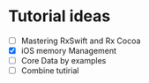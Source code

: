 # Tutorial ideas

- [ ] Mastering RxSwift and Rx Cocoa
- [x] iOS memory Management
- [ ] Core Data by examples
- [ ] Combine tutirial
